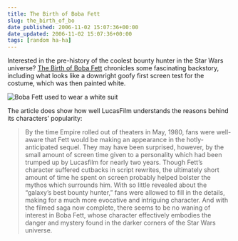 ```yaml
---
title: The Birth of Boba Fett
slug: the_birth_of_bo
date_published: 2006-11-02 15:07:36+00:00
date_updated: 2006-11-02 15:07:36+00:00
tags: [random ha-ha]
---
```

Interested in the pre-history of the coolest bounty hunter in the Star Wars universe? [The Birth of Boba Fett](http://www.starwars.com/episode-v/bts/article/f20061019/index.html) chronicles some fascinating backstory, including what looks like a downright goofy first screen test for the costume, which was then painted white.

![Boba Fett used to wear a white suit](https://cdn.glitch.global/b604f391-5a71-425f-90d1-1cece5139a83/boba-white.jpg?v=1729981712595)

The article does show how well LucasFilm understands the reasons behind its characters’ popularity:

> By the time Empire rolled out of theaters in May, 1980, fans were well-aware that Fett would be making an appearance in the hotly-anticipated sequel. They may have been surprised, however, by the small amount of screen time given to a personality which had been trumped up by Lucasfilm for nearly two years. Though Fett’s character suffered cutbacks in script rewrites, the ultimately short amount of time he spent on screen probably helped bolster the mythos which surrounds him. With so little revealed about the “galaxy’s best bounty hunter,” fans were allowed to fill in the details, making for a much more evocative and intriguing character. And with the filmed saga now complete, there seems to be no waning of interest in Boba Fett, whose character effectively embodies the danger and mystery found in the darker corners of the Star Wars universe.
